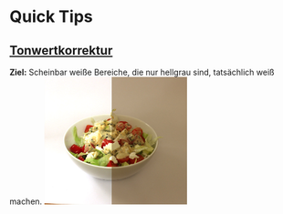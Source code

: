 # Quick Tips

## [Tonwertkorrektur](/Photoshop/QuickTips/Tonwertkorrektur)
**Ziel:** Scheinbar weiße Bereiche, die nur hellgrau sind, tatsächlich weiß machen.
<img src="/images/ps-tips-korrektur.png?raw=true" width="250" height="224" />
